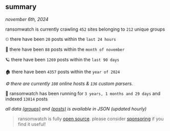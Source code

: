 
## summary
_november 6th, 2024_

ransomwatch is currently crawling `452` sites belonging to `212` unique groups

⏲ there have been `20` posts within the `last 24 hours`

🦈 there have been `88` posts within the `month of november`

🪐 there have been `1269` posts within the `last 90 days`

🏚 there have been `4357` posts within the `year of 2024`

_⚙️ there are currently `108` online hosts & `136` custom parsers._

🦕 ransomwatch has been running for `3 years, 1 months and 29 days` and indexed `13814` posts

_all data  [(groups)](http://ransomwhat.telemetry.ltd/groups) and [(posts)](http://ransomwhat.telemetry.ltd/posts) is available in JSON (updated hourly)_

> ransomwatch is fully [open source](https://github.com/joshhighet/ransomwatch#ransomwatch--). please consider [sponsoring](https://github.com/sponsors/joshhighet) if you find it useful!
